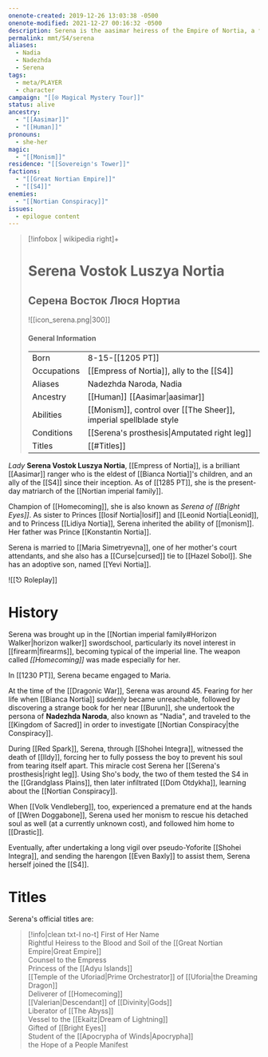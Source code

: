 ```yaml
---
onenote-created: 2019-12-26 13:03:38 -0500
onenote-modified: 2021-12-27 00:16:32 -0500
description: Serena is the aasimar heiress of the Empire of Nortia, a formidable warrior who uses a combination of rifle-axe and storm magic.
permalink: mmt/S4/serena
aliases:
  - Nadia
  - Nadezhda
  - Serena
tags:
  - meta/PLAYER
  - character
campaign: "[[⍟ Magical Mystery Tour]]"
status: alive
ancestry:
  - "[[Aasimar]]"
  - "[[Human]]"
pronouns:
  - she-her
magic:
  - "[[Monism]]"
residence: "[[Sovereign's Tower]]"
factions:
  - "[[Great Nortian Empire]]"
  - "[[S4]]"
enemies:
  - "[[Nortian Conspiracy]]"
issues:
  - epilogue content
---
```

>[!infobox | wikipedia right]+
># Serena Vostok Luszya Nortia
>## Серена Восток Люся Нортиа
>![[icon_serena.png|300]]
>#### General Information
>| | | 
>| --- | --- |
>| Born | 8-15-[[1205 PT]] |
>| Occupations | [[Empress of Nortia]], ally to the [[S4]] |
>| Aliases | Nadezhda Naroda, Nadia |
>| Ancestry | [[Human]] [[Aasimar\|aasimar]] |
>| Abilities | [[Monism]], control over [[The Sheer]], imperial spellblade style |
>| Conditions | [[Serena's prosthesis\|Amputated right leg]] |
>| Titles | [[#Titles]] |

*Lady* **Serena Vostok Luszya Nortia**, [[Empress of Nortia]], is a brilliant [[Aasimar]] ranger who is the eldest of [[Bianca Nortia]]'s children, and an ally of the [[S4]] since their inception. As of [[1285 PT]], she is the present-day matriarch of the [[Nortian imperial family]].

Champion of [[Homecoming]], she is also known as *Serena of [[Bright Eyes]]*. As sister to Princes [[Iosif Nortia|Iosif]] and [[Leonid Nortia|Leonid]], and to Princess [[Lidiya Nortia]], Serena inherited the ability of [[monism]]. Her father was Prince [[Konstantin Nortia]].

Serena is married to [[Maria Simetryevna]], one of her mother's court attendants, and she also has a [[Curse|cursed]] tie to [[Hazel Sobol]]. She has an adoptive son, named [[Yevi Nortia]].



![[⎋ Roleplay]]
# History
Serena was brought up in the [[Nortian imperial family#Horizon Walker|horizon walker]] swordschool, particularly its novel interest in [[firearm|firearms]], becoming typical of the imperial line. The weapon called *[[Homecoming]]* was made especially for her.

In [[1230 PT]], Serena became engaged to Maria.

At the time of the [[Dragonic War]], Serena was around 45. Fearing for her life when [[Bianca Nortia]] suddenly became unreachable, followed by discovering a strange book for her near [[Burun]], she undertook the persona of **Nadezhda Naroda**, also known as "Nadia", and traveled to the [[Kingdom of Sacred]] in order to investigate [[Nortian Conspiracy|the Conspiracy]]. 

During [[Red Spark]], Serena, through [[Shohei Integra]], witnessed the death of [[Ildy]], forcing her to fully possess the boy to prevent his soul from tearing itself apart. This miracle cost Serena her [[Serena's prosthesis|right leg]]. Using Sho's body, the two of them tested the S4 in the [[Grandglass Plains]], then later infiltrated [[Dom Otdykha]], learning about the [[Nortian Conspiracy]].

When [[Volk Vendleberg]], too, experienced a premature end at the hands of [[Wren Doggabone]], Serena used her monism to rescue his detached soul as well (at a currently unknown cost), and followed him home to [[Drastic]].

Eventually, after undertaking a long vigil over pseudo-Yoforite [[Shohei Integra]], and sending the harengon [[Even Baxly]] to assist them, Serena herself joined the [[S4]].

# Titles
Serena's official titles are:
>[!info|clean txt-l no-t]
First of Her Name<br>Rightful Heiress to the Blood and Soil of the [[Great Nortian Empire\|Great Empire]]<br>Counsel to the Empress<br>Princess of the [[Adyu Islands]]<br>[[Temple of the Uforiad\|Prime Orchestrator]] of [[Uforia\|the Dreaming Dragon]]<br>Deliverer of [[Homecoming]]<br>[[Valerian\|Descendant]] of [[Divinity\|Gods]]<br>Liberator of [[The Abyss]]<br>Vessel to the [[Ekaitz\|Dream of Lightning]]<br>Gifted of [[Bright Eyes]]<br>Student of the [[Apocrypha of Winds\|Apocrypha]]<br>the Hope of a People Manifest</small>
